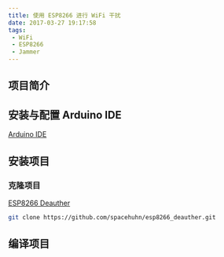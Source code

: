 ```yaml
---
title: 使用 ESP8266 进行 WiFi 干扰
date: 2017-03-27 19:17:58
tags:
 - WiFi
 - ESP8266
 - Jammer
---
```


## 项目简介

## 安装与配置 Arduino IDE

[Arduino IDE](https://www.arduino.cc/en/Main/Software)

## 安装项目

### 克隆项目

[ESP8266 Deauther](https://github.com/spacehuhn/esp8266_deauther)

```bash
git clone https://github.com/spacehuhn/esp8266_deauther.git
```

## 编译项目
